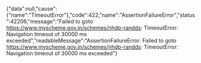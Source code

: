 {"data":null,"cause":{"name":"TimeoutError"},"code":422,"name":"AssertionFailureError","status":42206,"message":"Failed to goto https://www.myscheme.gov.in/schemes/nhdp-randds: TimeoutError: Navigation timeout of 30000 ms exceeded","readableMessage":"AssertionFailureError: Failed to goto https://www.myscheme.gov.in/schemes/nhdp-randds: TimeoutError: Navigation timeout of 30000 ms exceeded"}